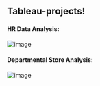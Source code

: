 ## Tableau-projects!
#### HR Data Analysis:

![image](https://github.com/heymasri/Tableau-Projects/assets/154779221/2b8f2d3c-6e3a-496c-9b88-c7fcaeea8004)

#### Departmental Store Analysis:
![image](https://github.com/heymasri/Tableau-Projects/assets/154779221/028ae999-c304-471c-a2cb-9115ecc59d61)
